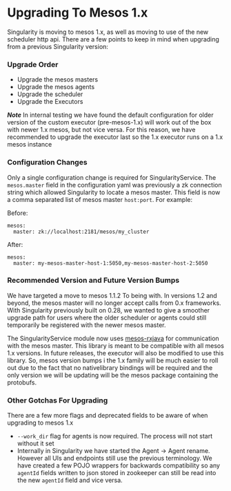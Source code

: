 Upgrading To Mesos 1.x
======================

Singularity is moving to mesos 1.x, as well as moving to use of the new scheduler http api. There are a few points to keep in mind when upgrading from a previous Singularity version:

### Upgrade Order

- Upgrade the mesos masters
- Upgrade the mesos agents
- Upgrade the scheduler
- Upgrade the Executors

***Note*** In internal testing we have found the default configuration for older version of the custom executor (pre-mesos-1.x) will work out of the box with newer 1.x mesos, but not vice versa. For this reason, we have recommended to upgrade the executor last so the 1.x executor runs on a 1.x mesos instance

### Configuration Changes

Only a single configuration change is required for SingularityService. The `mesos.master` field in the configuration yaml was previously a zk connection string which allowed Singularity to locate a mesos master. This field is now a comma separated list of mesos master `host:port`. For example:

Before:
```
mesos:
  master: zk://localhost:2181/mesos/my_cluster
```

After:
```
mesos:
  master: my-mesos-master-host-1:5050,my-mesos-master-host-2:5050
```

### Recommended Version and Future Version Bumps

We have targeted a move to mesos 1.1.2 To being with. In versions 1.2 and beyond, the mesos master will no longer accept calls from 0.x frameworks. With Singularity previously built on 0.28, we wanted to give a smoother upgrade path for users where the older scheduler or agents could still temporarily be registered with the newer mesos master.

The SingularityService module now uses [mesos-rxjava](https://github.com/mesosphere/mesos-rxjava) for communication with the mesos master. This library is meant to be compatible with all mesos 1.x versions. In future releases, the executor will also be modified to use this library. So, mesos version bumps i the 1.x family will be much easier to roll out due to the fact that no nativelibrary bindings will be required and the only version we will be updating will be the mesos package containing the protobufs.

### Other Gotchas For Upgrading

There are a few more flags and deprecated fields to be aware of when upgrading to mesos 1.x

- `--work_dir` flag for agents is now required. The process will not start without it set
- Internally in Singularity we have started the Agent -> Agent rename. However all UIs and endpoints still use the previous terminology. We have created a few POJO wrappers for backwards compatibility so any `agentId` fields written to json stored in zookeeper can still be read into the new `agentId` field and vice versa.
